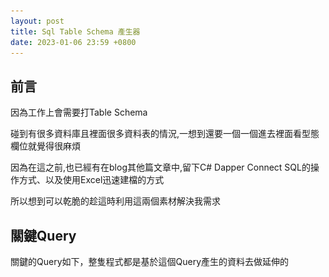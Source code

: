 ```yaml
---
layout: post
title: Sql Table Schema 產生器
date: 2023-01-06 23:59 +0800
---
```


## 前言
<p>因為工作上會需要打Table Schema </p>
<p>碰到有很多資料庫且裡面很多資料表的情況,一想到還要一個一個進去裡面看型態欄位就覺得很麻煩</p>
<p>因為在這之前,也已經有在blog其他篇文章中,留下C# Dapper Connect SQL的操作方式、以及使用Excel迅速建檔的方式</p>
<p>所以想到可以乾脆的趁這時利用這兩個素材解決我需求</p>

## 關鍵Query

關鍵的Query如下，整隻程式都是基於這個Query產生的資料去做延伸的
 <script  type='text/javascript' src=''>

     with main as
     (
     SELECT 
        c.name 'Column Name', 
        t.Name 'Column Type',
        c.max_length 'Max Length',
	    case
	    when c.is_nullable = 0 then 'Not Null'
	    when c.is_nullable = 1 then 'Is Null'
        End  as 'IsNull',
        ISNULL(i.is_primary_key, 0) 'IsPrimaryKey',
	    c.object_id 'object_id'
    FROM    
        sys.columns c
    INNER JOIN 
        sys.types t ON c.user_type_id = t.user_type_id
    LEFT OUTER JOIN 
        sys.index_columns ic ON ic.object_id = c.object_id AND ic.column_id = c.column_id
    LEFT OUTER JOIN 
        sys.indexes i ON ic.object_id = i.object_id AND ic.index_id = i.index_id
     )
    SELECT
    s.name AS SchemaName,
    t.name AS TableName,
    main.[Column Name] as N'ColumnName',
    main.[Column Type] as N'ColumnType',
    main.[Max Length] as N'MaxLength',
    main.[IsNull],
    main.[IsPrimaryKey]
    FROM sys.tables t
    INNER JOIN sys.schemas s
    ON t.schema_id = s.schema_id　
    left join main on   main.object_id = OBJECT_ID(t.name　)

## 操作介紹



### 執行畫面
![Desktop View](/assets/img/2023-01-06-side-project-autoexporttableschema/1.png){: width="600" height="500" }
### 基本輸入
<p>選擇「基本輸入」</p>
![Desktop View](/assets/img/2023-01-06-side-project-autoexporttableschema/2.png){: width="600" height="500" }
<p>「基本輸入」所對應的資料</p>
![Desktop View](/assets/img/2023-01-06-side-project-autoexporttableschema/3.png){: width="600" height="500" }
<p>匯出</p>
![Desktop View](/assets/img/2023-01-06-side-project-autoexporttableschema/4.png){: width="600" height="500" }
<p>最終結果</p>
![Desktop View](/assets/img/2023-01-06-side-project-autoexporttableschema/5.png){: width="600" height="500" }

### 輸入ConnectString
![Desktop View](/assets/img/2023-01-06-side-project-autoexporttableschema/7.png){: width="600" height="500" }
<p>匯出結果同上</p>
### 匯入範本
<p>先下載範本</p>
![Desktop View](/assets/img/2023-01-06-side-project-autoexporttableschema/8.png){: width="600" height="500" }
![Desktop View](/assets/img/2023-01-06-side-project-autoexporttableschema/11.png){: width="600" height="500" }
![Desktop View](/assets/img/2023-01-06-side-project-autoexporttableschema/9.png){: width="600" height="500" }
![Desktop View](/assets/img/2023-01-06-side-project-autoexporttableschema/10.png){: width="600" height="500" }
![Desktop View](/assets/img/2023-01-06-side-project-autoexporttableschema/12.png){: width="600" height="500" }
![Desktop View](/assets/img/2023-01-06-side-project-autoexporttableschema/13.png){: width="600" height="500" }
<p>匯出結果同上</p>
## 操作影片

<iframe width="560" height="315" src="https://www.youtube.com/embed/COedXyWRpZc" title="YouTube video player" frameborder="0" allow="accelerometer; autoplay; clipboard-write; encrypted-media; gyroscope; picture-in-picture; web-share" allowfullscreen></iframe>

## 執行檔下載點(Google Drive)
<p>備註:執行檔自行斟酌下載,又或者從GitHub Code Review之後再自行使用</p>
[https://drive.google.com/drive/folders/1QwKbm9ftEL8F12Y-m0e5Y9uatimTam_p?usp=share_link](https://drive.google.com/drive/folders/1QwKbm9ftEL8F12Y-m0e5Y9uatimTam_p?usp=share_link)
## GitHub
[https://github.com/digamana/AutoExportTableSchemaRepo.git](https://github.com/digamana/AutoExportTableSchemaRepo.git)

